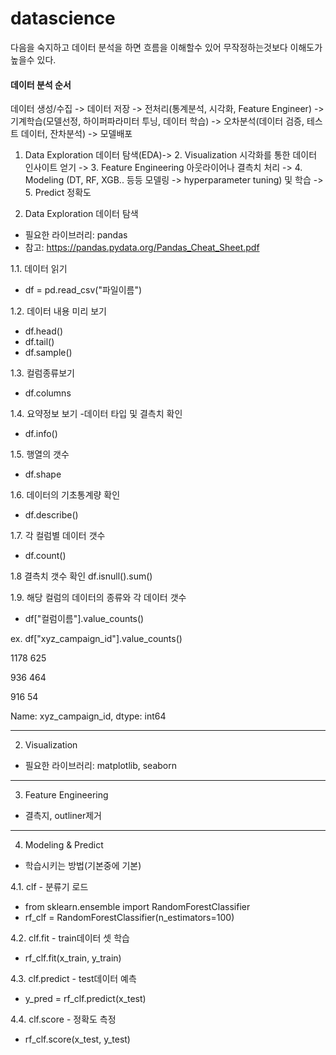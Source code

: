 # datascience


다음을 숙지하고 데이터 분석을 하면 흐름을 이해할수 있어 무작정하는것보다 이해도가 높을수 있다.

#### 데이터 분석 순서
데이터 생성/수집 -> 데이터 저장 -> 전처리(통계분석, 시각화, Feature Engineer) ->기계학습(모델선정, 하이퍼파라미터 투닝, 데이터 학습) -> 오차분석(데이터 검증, 테스트 데이터, 잔차분석) -> 모델배포


1. Data Exploration 데이터 탐색(EDA)-> 2. Visualization 시각화를 통한 데이터 인사이트 얻기 -> 3. Feature Engineering 아웃라이어나 결측치 처리 -> 4. Modeling (DT, RF, XGB.. 등등 모델링 -> hyperparameter tuning) 및 학습 -> 5. Predict 정확도 

1. Data Exploration 데이터 탐색
- 필요한 라이브러리: pandas
- 참고: https://pandas.pydata.org/Pandas_Cheat_Sheet.pdf

1.1. 데이터 읽기
- df = pd.read_csv("파일이름")

1.2. 데이터 내용 미리 보기
- df.head()
- df.tail()
- df.sample()

1.3. 컬럼종류보기
- df.columns

1.4. 요약정보 보기 -데이터 타입 및 결측치 확인
- df.info()

1.5. 행열의 갯수
- df.shape

1.6. 데이터의 기초통계량 확인
- df.describe()

1.7. 각 컬럼별 데이터 갯수
- df.count()

1.8 결측치 갯수 확인
df.isnull().sum()

1.9. 해당 컬럼의 데이터의 종류와 각 데이터 갯수
- df["컬럼이름"].value_counts()

ex. df["xyz_campaign_id"].value_counts()

1178    625

936     464

916      54

Name: xyz_campaign_id, dtype: int64






---------------------------------------

2. Visualization
- 필요한 라이브러리: matplotlib, seaborn
---------------------------------------
3. Feature Engineering
- 결측지, outliner제거
---------------------------------------
4. Modeling & Predict
- 학습시키는 방법(기본중에 기본)

4.1. clf - 분류기 로드
- from sklearn.ensemble import RandomForestClassifier
- rf_clf = RandomForestClassifier(n_estimators=100)

4.2. clf.fit - train데이터 셋 학습
- rf_clf.fit(x_train, y_train)

4.3. clf.predict - test데이터 예측
- y_pred = rf_clf.predict(x_test)

4.4. clf.score - 정확도 측정
- rf_clf.score(x_test, y_test)


